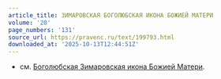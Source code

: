 ```yaml
---
article_title: ЗИМАРОВСКАЯ БОГОЛЮБСКАЯ ИКОНА БОЖИЕЙ МАТЕРИ
volume: '20'
page_numbers: '131'
source_url: https://pravenc.ru/text/199793.html
downloaded_at: '2025-10-13T12:44:51Z'
---
```


- см. [Боголюбская Зимаровская икона Божией Матери](<https://pravenc.ru/text/Боголюбская Зимаровская икона Божией Матери.html>).
